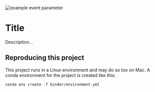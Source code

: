 
![example event parameter](https://github.com/github/docs/actions/workflows/main.yml/badge.svg?event=push)

# Title

Description...

## Reproducing this project

This project runs in a Linux environment and may do so too on Mac. A conda environment for the project is created like this:

    conda env create -f binder/environment.yml
